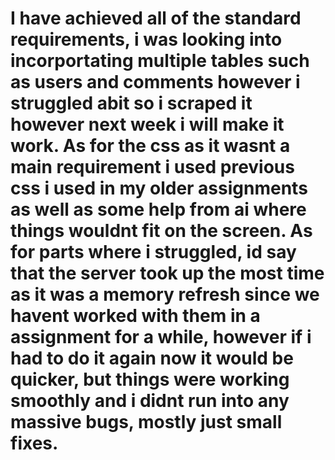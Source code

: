 # I have achieved all of the standard requirements, i was looking into incorportating multiple tables such as users and comments however i struggled abit so i scraped it however next week i will make it work. As for the css as it wasnt a main requirement i used previous css i used in my older assignments as well as some help from ai where things wouldnt fit on the screen. As for parts where i struggled, id say that the server took up the most time as it was a memory refresh since we havent worked with them in a assignment for a while, however if i had to do it again now it would be quicker, but things were working smoothly and i didnt run into any massive bugs, mostly just small fixes.
